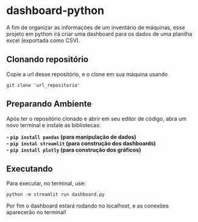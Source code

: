 # dashboard-python
A fim de organizar as informações de um inventário de máquinas, esse projeto em python irá criar uma dashboard para os dados de uma planilha excel (exportada como CSV).
<br>
<h2>Clonando repositório</h2>
Copie a url desse repositório, e o clone em sua máquina usando

`git clone 'url_repositorio'`

<h2>Preparando Ambiente</h2>
Após ter o repositório clonado e abrir em seu editor de código, abra um novo terminal e instale as bibliotecas:<br>

<b>- `pip install pandas` (para manipulação de dados)<br></b>
<b>- `pip instal streamlit` (para construção dos dashboards)<br></b>
<b>- `pip install plotly` (para construção dos gráficos)<br></b>

<h2>Executando</h2>
Para executar, no terminal, use:

`python -m streamlit run dashboard.py` 

Por fim o dashboard estará rodando no localhost, e as conexões aparecerão no terminal!

